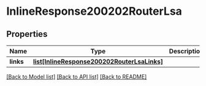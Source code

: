 # InlineResponse200202RouterLsa

## Properties
Name | Type | Description | Notes
------------ | ------------- | ------------- | -------------
**links** | [**list[InlineResponse200202RouterLsaLinks]**](InlineResponse200202RouterLsaLinks.md) |  | [optional] 

[[Back to Model list]](../README.md#documentation-for-models) [[Back to API list]](../README.md#documentation-for-api-endpoints) [[Back to README]](../README.md)

